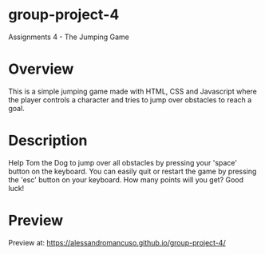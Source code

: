 # group-project-4
Assignments 4 - The Jumping Game

# Overview
This is a simple jumping game made with HTML, CSS and Javascript where the player controls a character and tries to jump over obstacles to reach a goal.

# Description
Help Tom the Dog to jump over all obstacles by pressing your 'space' button on the keyboard.
You can easily quit or restart the game by pressing the 'esc' button on your keyboard.
How many points will you get? Good luck!

# Preview 
Preview at: https://alessandromancuso.github.io/group-project-4/
